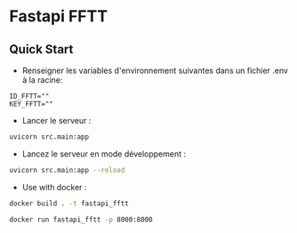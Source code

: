# Fastapi FFTT

## Quick Start
- Renseigner les variables d'environnement suivantes dans un fichier .env à la racine:
```
ID_FFTT=""
KEY_FFTT=""
```

- Lancer le serveur :
```sh
uvicorn src.main:app
```

- Lancez le serveur en mode développement :
```sh
uvicorn src.main:app --reload
```

- Use with docker :
```sh
docker build . -t fastapi_fftt 
```
```sh
docker run fastapi_fftt -p 8000:8000
```
